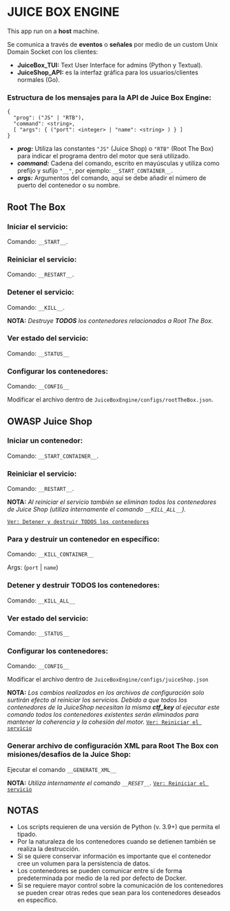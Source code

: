 # JUICE BOX ENGINE
This app run on a **host** machine.

Se comunica a través de **eventos** o **señales** por medio de un custom Unix Domain Socket con los clientes:

- **JuiceBox_TUI:** Text User Interface for admins (Python y Textual).
- **JuiceShop_API:** es la interfaz gráfica para los usuarios/clientes normales (Go).

### Estructura de los mensajes para la API de Juice Box Engine:
    {
      "prog": ("JS" | "RTB"),
      "command": <string>,
      [ "args": { ("port": <integer> | "name": <string> ) } ]
    }

- ***prog:*** Utiliza las constantes `"JS"` (Juice Shop) o `"RTB"` (Root The Box) para indicar el programa dentro del motor que será utilizado.
- ***command:*** Cadena del comando, escrito en mayúsculas y utiliza como prefijo y sufijo `"__"`, por ejemplo: `__START_CONTAINER__`.
- ***args:*** Argumentos del comando, aquí se debe añadir el número de puerto del contenedor o su nombre.

## Root The Box

### Iniciar el servicio:
Comando: `__START__`.

### Reiniciar el servicio:
Comando: `__RESTART__`.

### Detener el servicio:
Comando: `__KILL__`.

**NOTA:** *Destruye **TODOS** los contenedores relacionados a Root The Box.*

### Ver estado del servicio:
Comando: `__STATUS__`

### Configurar los contenedores:
Comando: `__CONFIG__`

Modificar el archivo dentro de `JuiceBoxEngine/configs/rootTheBox.json`.

## OWASP Juice Shop

### Iniciar un contenedor:
Comando: `__START_CONTAINER__`.

<h3 id="js-reiniciar-el-sevicio">Reiniciar el servicio:</h3>

Comando: `__RESTART__`.

**NOTA:** *Al reiniciar el servicio también se eliminan todos los contenedores de Juice Shop (utiliza internamente el comando `__KILL_ALL__`).*

[`Ver: Detener y destruir TODOS los contenedores`](#detener-y-destruir-todos-los-contenedores)

### Para y destruir un contenedor en específico:
Comando:  `__KILL_CONTAINER__`

Args: (`port` | `name`)

### Detener y destruir **TODOS** los contenedores:
Comando: `__KILL_ALL__`

### Ver estado del servicio:
Comando: `__STATUS__`

### Configurar los contenedores:
Comando: `__CONFIG__`

Modificar el archivo dentro de `JuiceBoxEngine/configs/juiceShop.json`

**NOTA:** *Los cambios realizados en los archivos de configuración solo surtirán efecto al reiniciar los servicios. Debido a que todos los contenedores de la JuiceShop necesitan la misma **ctf_key** al ejecutar este comando todos los contenedores existentes serán eliminados para mantener la coherencia y la cohesión del motor.* [`Ver: Reiniciar el servicio`](#js-reiniciar-el-sevicio)

### Generar archivo de configuración XML para Root The Box con misiones/desafíos de la Juice Shop:
Ejecutar el comando `__GENERATE_XML__`

**NOTA:** *Utiliza internamente el comando `__RESET__`.* [`Ver: Reiniciar el servicio`](#js-reiniciar-el-sevicio)

## NOTAS
- Los scripts requieren de una versión de Python (v. 3.9+) que permita el tipado.
- Por la naturaleza de los contenedores cuando se detienen también se realiza la destrucción.
- Si se quiere conservar información es importante que el contenedor cree un volumen para la persistencia de datos.
- Los contenedores se pueden comunicar entre sí de forma predeterminada por medio de la red por defecto de Docker.
- Si se requiere mayor control sobre la comunicación de los contenedores se pueden crear otras redes que sean para los contenedores deseados en específico.